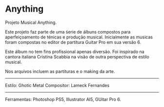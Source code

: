 # Anything
Projeto Musical Anything.

Este projeto faz parte de uma śerie de álbuns compostos para aperfeiçoamento de ténicas e produção musical. Inicialmente as musicas foram compostas no editor de partitura Guitar Pro em sua versão 6.

Este álbum no tem fins profissional apenas diversão. Foi inspirado na cantora italiana Cristina Scabbia na visão de outra perspectiva de estilo musical.

Nos arquivos incluem as partituras e o making da arte.


<hr>
Estilo: Ghotic Metal
Compositor: Lameck Fernandes

<hr>
Ferramentas: Photoshop PS5, Illustrator AI5, GUitar Pro 6.

